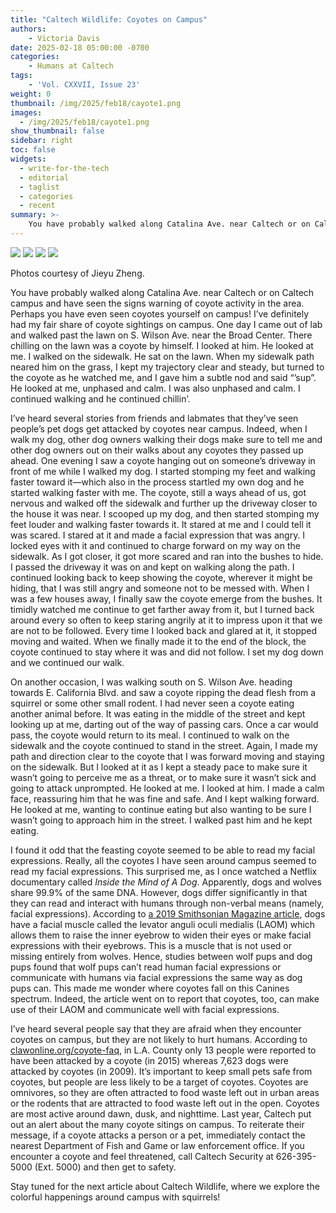 ```yaml
---
title: "Caltech Wildlife: Coyotes on Campus"
authors: 
    - Victoria Davis
date: 2025-02-18 05:00:00 -0700
categories:
    - Humans at Caltech
tags:
    - 'Vol. CXXVII, Issue 23'
weight: 0
thumbnail: /img/2025/feb18/cayote1.png
images:
  - /img/2025/feb18/cayote1.png
show_thumbnail: false
sidebar: right
toc: false
widgets:
  - write-for-the-tech
  - editorial
  - taglist
  - categories
  - recent
summary: >-
    You have probably walked along Catalina Ave. near Caltech or on Caltech campus and have seen the signs warning of coyote activity in the area. Perhaps you have even seen coyotes yourself on campus! I’ve definitely had my fair share of coyote sightings on campus. One day I came out of lab and walked past the lawn on S. Wilson Ave. near the Broad Center. There chilling on the lawn was a coyote by himself. I looked at him. He looked at me. I walked on the sidewalk. He sat on the lawn. When my sidewalk path neared him on the grass, I kept my trajectory clear and steady, but turned to the coyote as he watched me, and I gave him a subtle nod and said “’sup”. He looked at me, unphased and calm. I was also unphased and calm. I continued walking and he continued chillin’.
---
```


![](/img/2025/feb18/cayote1.png)
![](/img/2025/feb18/cayote2.png)
![](/img/2025/feb18/cayote3.jpg)
![](/img/2025/feb18/cayote4.jpeg)

Photos courtesy of Jieyu Zheng.	 	 	 		

You have probably walked along Catalina Ave. near Caltech or on Caltech campus and have seen the signs warning of coyote activity in the area. Perhaps you have even seen coyotes yourself on campus! I’ve definitely had my fair share of coyote sightings on campus. One day I came out of lab and walked past the lawn on S. Wilson Ave. near the Broad Center. There chilling on the lawn was a coyote by himself. I looked at him. He looked at me. I walked on the sidewalk. He sat on the lawn. When my sidewalk path neared him on the grass, I kept my trajectory clear and steady, but turned to the coyote as he watched me, and I gave him a subtle nod and said “’sup”. He looked at me, unphased and calm. I was also unphased and calm. I continued walking and he continued chillin’.

I’ve heard several stories from friends and labmates that they’ve seen people’s pet dogs get attacked by coyotes near campus. Indeed, when I walk my dog, other dog owners walking their dogs make sure to tell me and other dog owners out on their walks about any coyotes they passed up ahead. One evening I saw a coyote hanging out on someone’s driveway in front of me while I walked my dog. I started stomping my feet and walking faster toward it—which also in the process startled my own dog and he started walking faster with me. The coyote, still a ways ahead of us, got nervous and walked off the sidewalk and further up the driveway closer to the house it was near. I scooped up my dog, and then started stomping my feet louder and walking faster towards it. It stared at me and I could tell it was scared. I stared at it and made a facial expression that was angry. I locked eyes with it and continued to charge forward on my way on the sidewalk. As I got closer, it got more scared and ran into the bushes to hide. I passed the driveway it was on and kept on walking along the path. I continued looking back to keep showing the coyote, wherever it might be hiding, that I was still angry and someone not to be messed with. When I was a few houses away, I finally saw the coyote emerge from the bushes. It timidly watched me continue to get farther away from it, but I turned back around every so often to keep staring angrily at it to impress upon it that we are not to be followed. Every time I looked back and glared at it, it stopped moving and waited. When we finally made it to the end of the block, the coyote continued to stay where it was and did not follow. I set my dog down and we continued our walk.

On another occasion, I was walking south on S. Wilson Ave. heading towards E. California Blvd. and saw a coyote ripping the dead flesh from a squirrel or some other small rodent. I had never seen a coyote eating another animal before. It was eating in the middle of the street and kept looking up at me, darting out of the way of passing cars. Once a car would pass, the coyote would return to its meal. I continued to walk on the sidewalk and the coyote continued to stand in the street. Again, I made my path and direction clear to the coyote that I was forward moving and staying on the sidewalk. But I looked at it as I kept a steady pace to make sure it wasn’t going to perceive me as a threat, or to make sure it wasn’t sick and going to attack unprompted. He looked at me. I looked at him. I made a calm face, reassuring him that he was fine and safe. And I kept walking forward. He looked at me, wanting to continue eating but also wanting to be sure I wasn’t going to approach him in the street. I walked past him and he kept eating.

I found it odd that the feasting coyote seemed to be able to read my facial expressions. Really, all the coyotes I have seen around campus seemed to read my facial expressions. This surprised me, as I once watched a Netflix documentary called *Inside the Mind of A Dog*. Apparently, dogs and wolves share 99.9% of the same DNA. However, dogs differ significantly in that they can read and interact with humans through non-verbal means (namely, facial expressions). According to [a 2019 Smithsonian Magazine article](https://www.smithsonianmag.com/smart-news/dogs-have-special-muscle-lets-them-make-puppy-dog-eyes-180972440/), dogs have a facial muscle called the levator anguli oculi medialis (LAOM) which allows them to raise the inner eyebrow to widen their eyes or make facial expressions with their eyebrows. This is a muscle that is not used or missing entirely from wolves. Hence, studies between wolf pups and dog pups found that wolf pups can’t read human facial expressions or communicate with humans via facial expressions the same way as dog pups can. This made me wonder where coyotes fall on this Canines spectrum. Indeed, the article went on to report that coyotes, too, can make use of their LAOM and communicate well with facial expressions.

I’ve heard several people say that they are afraid when they encounter coyotes on campus, but they are not likely to hurt humans. According to[ clawonline.org/coyote-faq](http://clawonline.org/coyote-faq), in L.A. County only 13 people were reported to have been attacked by a coyote (in 2015) whereas 7,623 dogs were attacked by coyotes (in 2009). It’s important to keep small pets safe from coyotes, but people are less likely to be a target of coyotes. Coyotes are omnivores, so they are often attracted to food waste left out in urban areas or the rodents that are attracted to food waste left out in the open. Coyotes are most active around dawn, dusk, and nighttime. Last year, Caltech put out an alert about the many coyote sitings on campus. To reiterate their message, if a coyote attacks a person or a pet, immediately contact the nearest Department of Fish and Game or law enforcement office. If you encounter a coyote and feel threatened, call Caltech Security at 626-395-5000 (Ext. 5000) and then get to safety.

Stay tuned for the next article about Caltech Wildlife, where we explore the colorful happenings around campus with squirrels!
